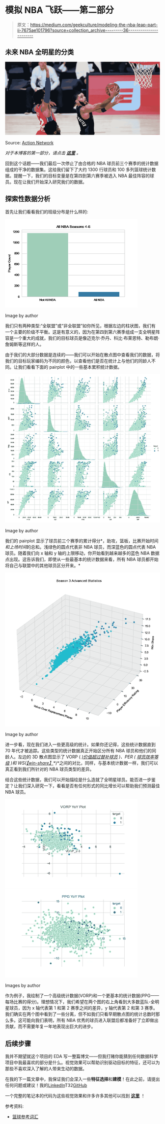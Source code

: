 # 模拟 NBA 飞跃——第二部分

> 原文：<https://medium.com/geekculture/modeling-the-nba-leap-part-ii-7675ae101796?source=collection_archive---------36----------------------->

## 未来 NBA 全明星的分类

![](img/fdadf4e19a9b9a0b96be9d6e6e6c0ace.png)

Source: [Action Network](https://www.actionnetwork.com/nba/76ers-vs-celtics-nba-playoffs-betting-odds-picks-predictions-game-2)

*对于本博客的第一部分，请点击* [***这里***](https://rylewww.medium.com/modeling-the-nba-leap-part-1-e9652fa64f80) *。*

回到这个话题——我们最后一次停止了由合格的 NBA 球员前三个赛季的统计数据组成的干净的数据集。这给我们留下了大约 1300 行球员和 100 多列篮球统计数据。提醒一下，我们的目标变量是在第四到第六赛季被选入 NBA 最佳阵容的球员。现在让我们开始深入研究我们的数据。

## 探索性数据分析

首先让我们看看我们的班级分布是什么样的:

![](img/6e4b6b26366801c93d0a678e80fa6874.png)

Image by author

我们只有两种类型:“全联盟”或“非全联盟”如你所见，根据左边的柱状图，我们有一个主要的阶级不平衡。这是有意义的，因为在第四到第六赛季组成一支全明星阵容是一个重大的成就，我们的目标球员是像迈克尔·乔丹、科比·布莱恩特、勒布朗·詹姆斯等这样的人。

由于我们的大部分数据是连续的——我们可以开始在散点图中查看我们的数据，将我们的目标玩家编码为不同的颜色，以查看他们是否在统计上与他们的同龄人不同。让我们看看下面的 pairplot 中的一些基本累积统计数据。

![](img/2d83d98158e951b1c8edb64a11dc3505.png)

Image by author

我们的 pairplot 显示了球员前三个赛季的累计得分*，助攻，篮板，比赛开始时间*和上场时间*的总和。浅绿色的圆点代表非 NBA 球员，而深蓝色的圆点代表 NBA 球员。随着我们向 x 轴和 y 轴的上限移动，你开始看到越来越多的蓝色 NBA 数据点出现。这告诉我们，即使从一些最基本的统计数据来看，所有 NBA 球员都开始将自己与联盟中的其他球员区分开来。*

![](img/9f3935cfc138794afa5eb593aa01a0f3.png)

Image by author

进一步看，现在我们进入一些更高级的统计。如果你还记得，这些统计数据直到 70 年代才被追踪。这些类型的统计数据真正开始区分所有 NBA 球员和他们的同龄人。左边的 3D 散点图显示了 VORP ( [*)价值超过替补球员*](https://www.basketball-reference.com/about/glossary.html) *)、PER (* [*球员效率等级*](https://www.basketball-reference.com/about/glossary.html) *)和 WS(*[*【win-share】*](https://www.basketball-reference.com/about/glossary.html)*)*之间的对比，同样，与基本统计数据一样，我们可以真正看到我们所针对的 NBA 球员类型的差异。

结合这些统计数据，我们可以开始描绘是什么造就了全明星球员。能否进一步鉴定？让我们深入研究一下，看看是否有任何形式的同比增长可以帮助我们预测最佳 NBA 球员。

![](img/481b1a15d136bee2d12733baf18c426c.png)![](img/fbfe49a026bbdb3411392391efc8594c.png)

Images by author

作为例子，我绘制了一个高级统计数据(VORP)和一个更基本的统计数据(PPG——每场比赛的得分)。理想情况下，我们希望在两个图的右上角看到大多数蓝队-全明星球员，因为 x 轴代表第 1 和第 2 赛季之间的差异，y 轴代表第 2 和第 3 赛季。我们确实在两个图中看到了一些分离，但不如我们只看早期散点图的统计总数时那么多。这可能向我们表明，所有 NBA 优秀的球员进入联盟后都准备好了立即做出贡献，而不需要年复一年地表现出巨大的进步。

## 后续步骤

我并不期望就这个项目的 EDA 写一整篇博文——但我打赌你能猜到任何数据科学项目中我最喜欢的部分是什么。视觉效果可以帮助识别驱动目标的特征，还可以为那些不喜欢深入了解的人带来生动的数据。

在我的下一篇文章中，我保证我们会深入一些**特征选择**和**建模**！在此之前，请提出任何问题或建议！我的[LinkedIn](https://www.linkedin.com/in/rylewww/)T32[GitHub](https://github.com/rylewww)

一个完整的笔记本的代码为这些视觉效果和许多许多其他可以找到 [**这里**](https://github.com/rylewww/Modeling-The-NBA-Leap/tree/main/Notebooks) ！

参考资料:

*   [篮球参考词汇](https://www.basketball-reference.com/about/glossary.html)